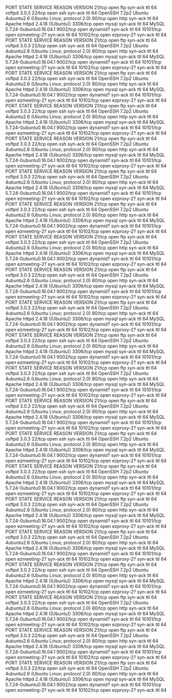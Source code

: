 PORT      STATE SERVICE      REASON         VERSION
21/tcp    open  ftp          syn-ack ttl 64 vsftpd 3.0.3
22/tcp    open  ssh          syn-ack ttl 64 OpenSSH 7.2p2 Ubuntu 4ubuntu2.6 (Ubuntu Linux; protocol 2.0)
80/tcp    open  http         syn-ack ttl 64 Apache httpd 2.4.18 ((Ubuntu))
3306/tcp  open  mysql        syn-ack ttl 64 MySQL 5.7.24-0ubuntu0.16.04.1
9002/tcp  open  dynamid?     syn-ack ttl 64
10101/tcp open  ezmeeting-2? syn-ack ttl 64
10102/tcp open  ezproxy-2?   syn-ack ttl 64
PORT      STATE SERVICE      REASON         VERSION
21/tcp    open  ftp          syn-ack ttl 64 vsftpd 3.0.3
22/tcp    open  ssh          syn-ack ttl 64 OpenSSH 7.2p2 Ubuntu 4ubuntu2.6 (Ubuntu Linux; protocol 2.0)
80/tcp    open  http         syn-ack ttl 64 Apache httpd 2.4.18 ((Ubuntu))
3306/tcp  open  mysql        syn-ack ttl 64 MySQL 5.7.24-0ubuntu0.16.04.1
9002/tcp  open  dynamid?     syn-ack ttl 64
10101/tcp open  ezmeeting-2? syn-ack ttl 64
10102/tcp open  ezproxy-2?   syn-ack ttl 64
PORT      STATE SERVICE      REASON         VERSION
21/tcp    open  ftp          syn-ack ttl 64 vsftpd 3.0.3
22/tcp    open  ssh          syn-ack ttl 64 OpenSSH 7.2p2 Ubuntu 4ubuntu2.6 (Ubuntu Linux; protocol 2.0)
80/tcp    open  http         syn-ack ttl 64 Apache httpd 2.4.18 ((Ubuntu))
3306/tcp  open  mysql        syn-ack ttl 64 MySQL 5.7.24-0ubuntu0.16.04.1
9002/tcp  open  dynamid?     syn-ack ttl 64
10101/tcp open  ezmeeting-2? syn-ack ttl 64
10102/tcp open  ezproxy-2?   syn-ack ttl 64
PORT      STATE SERVICE      REASON         VERSION
21/tcp    open  ftp          syn-ack ttl 64 vsftpd 3.0.3
22/tcp    open  ssh          syn-ack ttl 64 OpenSSH 7.2p2 Ubuntu 4ubuntu2.6 (Ubuntu Linux; protocol 2.0)
80/tcp    open  http         syn-ack ttl 64 Apache httpd 2.4.18 ((Ubuntu))
3306/tcp  open  mysql        syn-ack ttl 64 MySQL 5.7.24-0ubuntu0.16.04.1
9002/tcp  open  dynamid?     syn-ack ttl 64
10101/tcp open  ezmeeting-2? syn-ack ttl 64
10102/tcp open  ezproxy-2?   syn-ack ttl 64
PORT      STATE SERVICE      REASON         VERSION
21/tcp    open  ftp          syn-ack ttl 64 vsftpd 3.0.3
22/tcp    open  ssh          syn-ack ttl 64 OpenSSH 7.2p2 Ubuntu 4ubuntu2.6 (Ubuntu Linux; protocol 2.0)
80/tcp    open  http         syn-ack ttl 64 Apache httpd 2.4.18 ((Ubuntu))
3306/tcp  open  mysql        syn-ack ttl 64 MySQL 5.7.24-0ubuntu0.16.04.1
9002/tcp  open  dynamid?     syn-ack ttl 64
10101/tcp open  ezmeeting-2? syn-ack ttl 64
10102/tcp open  ezproxy-2?   syn-ack ttl 64
PORT      STATE SERVICE      REASON         VERSION
21/tcp    open  ftp          syn-ack ttl 64 vsftpd 3.0.3
22/tcp    open  ssh          syn-ack ttl 64 OpenSSH 7.2p2 Ubuntu 4ubuntu2.6 (Ubuntu Linux; protocol 2.0)
80/tcp    open  http         syn-ack ttl 64 Apache httpd 2.4.18 ((Ubuntu))
3306/tcp  open  mysql        syn-ack ttl 64 MySQL 5.7.24-0ubuntu0.16.04.1
9002/tcp  open  dynamid?     syn-ack ttl 64
10101/tcp open  ezmeeting-2? syn-ack ttl 64
10102/tcp open  ezproxy-2?   syn-ack ttl 64
PORT      STATE SERVICE      REASON         VERSION
21/tcp    open  ftp          syn-ack ttl 64 vsftpd 3.0.3
22/tcp    open  ssh          syn-ack ttl 64 OpenSSH 7.2p2 Ubuntu 4ubuntu2.6 (Ubuntu Linux; protocol 2.0)
80/tcp    open  http         syn-ack ttl 64 Apache httpd 2.4.18 ((Ubuntu))
3306/tcp  open  mysql        syn-ack ttl 64 MySQL 5.7.24-0ubuntu0.16.04.1
9002/tcp  open  dynamid?     syn-ack ttl 64
10101/tcp open  ezmeeting-2? syn-ack ttl 64
10102/tcp open  ezproxy-2?   syn-ack ttl 64
PORT      STATE SERVICE      REASON         VERSION
21/tcp    open  ftp          syn-ack ttl 64 vsftpd 3.0.3
22/tcp    open  ssh          syn-ack ttl 64 OpenSSH 7.2p2 Ubuntu 4ubuntu2.6 (Ubuntu Linux; protocol 2.0)
80/tcp    open  http         syn-ack ttl 64 Apache httpd 2.4.18 ((Ubuntu))
3306/tcp  open  mysql        syn-ack ttl 64 MySQL 5.7.24-0ubuntu0.16.04.1
9002/tcp  open  dynamid?     syn-ack ttl 64
10101/tcp open  ezmeeting-2? syn-ack ttl 64
10102/tcp open  ezproxy-2?   syn-ack ttl 64
PORT      STATE SERVICE      REASON         VERSION
21/tcp    open  ftp          syn-ack ttl 64 vsftpd 3.0.3
22/tcp    open  ssh          syn-ack ttl 64 OpenSSH 7.2p2 Ubuntu 4ubuntu2.6 (Ubuntu Linux; protocol 2.0)
80/tcp    open  http         syn-ack ttl 64 Apache httpd 2.4.18 ((Ubuntu))
3306/tcp  open  mysql        syn-ack ttl 64 MySQL 5.7.24-0ubuntu0.16.04.1
9002/tcp  open  dynamid?     syn-ack ttl 64
10101/tcp open  ezmeeting-2? syn-ack ttl 64
10102/tcp open  ezproxy-2?   syn-ack ttl 64
PORT      STATE SERVICE      REASON         VERSION
21/tcp    open  ftp          syn-ack ttl 64 vsftpd 3.0.3
22/tcp    open  ssh          syn-ack ttl 64 OpenSSH 7.2p2 Ubuntu 4ubuntu2.6 (Ubuntu Linux; protocol 2.0)
80/tcp    open  http         syn-ack ttl 64 Apache httpd 2.4.18 ((Ubuntu))
3306/tcp  open  mysql        syn-ack ttl 64 MySQL 5.7.24-0ubuntu0.16.04.1
9002/tcp  open  dynamid?     syn-ack ttl 64
10101/tcp open  ezmeeting-2? syn-ack ttl 64
10102/tcp open  ezproxy-2?   syn-ack ttl 64
PORT      STATE SERVICE      REASON         VERSION
21/tcp    open  ftp          syn-ack ttl 64 vsftpd 3.0.3
22/tcp    open  ssh          syn-ack ttl 64 OpenSSH 7.2p2 Ubuntu 4ubuntu2.6 (Ubuntu Linux; protocol 2.0)
80/tcp    open  http         syn-ack ttl 64 Apache httpd 2.4.18 ((Ubuntu))
3306/tcp  open  mysql        syn-ack ttl 64 MySQL 5.7.24-0ubuntu0.16.04.1
9002/tcp  open  dynamid?     syn-ack ttl 64
10101/tcp open  ezmeeting-2? syn-ack ttl 64
10102/tcp open  ezproxy-2?   syn-ack ttl 64
PORT      STATE SERVICE      REASON         VERSION
21/tcp    open  ftp          syn-ack ttl 64 vsftpd 3.0.3
22/tcp    open  ssh          syn-ack ttl 64 OpenSSH 7.2p2 Ubuntu 4ubuntu2.6 (Ubuntu Linux; protocol 2.0)
80/tcp    open  http         syn-ack ttl 64 Apache httpd 2.4.18 ((Ubuntu))
3306/tcp  open  mysql        syn-ack ttl 64 MySQL 5.7.24-0ubuntu0.16.04.1
9002/tcp  open  dynamid?     syn-ack ttl 64
10101/tcp open  ezmeeting-2? syn-ack ttl 64
10102/tcp open  ezproxy-2?   syn-ack ttl 64
PORT      STATE SERVICE      REASON         VERSION
21/tcp    open  ftp          syn-ack ttl 64 vsftpd 3.0.3
22/tcp    open  ssh          syn-ack ttl 64 OpenSSH 7.2p2 Ubuntu 4ubuntu2.6 (Ubuntu Linux; protocol 2.0)
80/tcp    open  http         syn-ack ttl 64 Apache httpd 2.4.18 ((Ubuntu))
3306/tcp  open  mysql        syn-ack ttl 64 MySQL 5.7.24-0ubuntu0.16.04.1
9002/tcp  open  dynamid?     syn-ack ttl 64
10101/tcp open  ezmeeting-2? syn-ack ttl 64
10102/tcp open  ezproxy-2?   syn-ack ttl 64
PORT      STATE SERVICE      REASON         VERSION
21/tcp    open  ftp          syn-ack ttl 64 vsftpd 3.0.3
22/tcp    open  ssh          syn-ack ttl 64 OpenSSH 7.2p2 Ubuntu 4ubuntu2.6 (Ubuntu Linux; protocol 2.0)
80/tcp    open  http         syn-ack ttl 64 Apache httpd 2.4.18 ((Ubuntu))
3306/tcp  open  mysql        syn-ack ttl 64 MySQL 5.7.24-0ubuntu0.16.04.1
9002/tcp  open  dynamid?     syn-ack ttl 64
10101/tcp open  ezmeeting-2? syn-ack ttl 64
10102/tcp open  ezproxy-2?   syn-ack ttl 64
PORT      STATE SERVICE      REASON         VERSION
21/tcp    open  ftp          syn-ack ttl 64 vsftpd 3.0.3
22/tcp    open  ssh          syn-ack ttl 64 OpenSSH 7.2p2 Ubuntu 4ubuntu2.6 (Ubuntu Linux; protocol 2.0)
80/tcp    open  http         syn-ack ttl 64 Apache httpd 2.4.18 ((Ubuntu))
3306/tcp  open  mysql        syn-ack ttl 64 MySQL 5.7.24-0ubuntu0.16.04.1
9002/tcp  open  dynamid?     syn-ack ttl 64
10101/tcp open  ezmeeting-2? syn-ack ttl 64
10102/tcp open  ezproxy-2?   syn-ack ttl 64
PORT      STATE SERVICE      REASON         VERSION
21/tcp    open  ftp          syn-ack ttl 64 vsftpd 3.0.3
22/tcp    open  ssh          syn-ack ttl 64 OpenSSH 7.2p2 Ubuntu 4ubuntu2.6 (Ubuntu Linux; protocol 2.0)
80/tcp    open  http         syn-ack ttl 64 Apache httpd 2.4.18 ((Ubuntu))
3306/tcp  open  mysql        syn-ack ttl 64 MySQL 5.7.24-0ubuntu0.16.04.1
9002/tcp  open  dynamid?     syn-ack ttl 64
10101/tcp open  ezmeeting-2? syn-ack ttl 64
10102/tcp open  ezproxy-2?   syn-ack ttl 64
PORT      STATE SERVICE      REASON         VERSION
21/tcp    open  ftp          syn-ack ttl 64 vsftpd 3.0.3
22/tcp    open  ssh          syn-ack ttl 64 OpenSSH 7.2p2 Ubuntu 4ubuntu2.6 (Ubuntu Linux; protocol 2.0)
80/tcp    open  http         syn-ack ttl 64 Apache httpd 2.4.18 ((Ubuntu))
3306/tcp  open  mysql        syn-ack ttl 64 MySQL 5.7.24-0ubuntu0.16.04.1
9002/tcp  open  dynamid?     syn-ack ttl 64
10101/tcp open  ezmeeting-2? syn-ack ttl 64
10102/tcp open  ezproxy-2?   syn-ack ttl 64
PORT      STATE SERVICE      REASON         VERSION
21/tcp    open  ftp          syn-ack ttl 64 vsftpd 3.0.3
22/tcp    open  ssh          syn-ack ttl 64 OpenSSH 7.2p2 Ubuntu 4ubuntu2.6 (Ubuntu Linux; protocol 2.0)
80/tcp    open  http         syn-ack ttl 64 Apache httpd 2.4.18 ((Ubuntu))
3306/tcp  open  mysql        syn-ack ttl 64 MySQL 5.7.24-0ubuntu0.16.04.1
9002/tcp  open  dynamid?     syn-ack ttl 64
10101/tcp open  ezmeeting-2? syn-ack ttl 64
10102/tcp open  ezproxy-2?   syn-ack ttl 64
PORT      STATE SERVICE      REASON         VERSION
21/tcp    open  ftp          syn-ack ttl 64 vsftpd 3.0.3
22/tcp    open  ssh          syn-ack ttl 64 OpenSSH 7.2p2 Ubuntu 4ubuntu2.6 (Ubuntu Linux; protocol 2.0)
80/tcp    open  http         syn-ack ttl 64 Apache httpd 2.4.18 ((Ubuntu))
3306/tcp  open  mysql        syn-ack ttl 64 MySQL 5.7.24-0ubuntu0.16.04.1
9002/tcp  open  dynamid?     syn-ack ttl 64
10101/tcp open  ezmeeting-2? syn-ack ttl 64
10102/tcp open  ezproxy-2?   syn-ack ttl 64
PORT      STATE SERVICE      REASON         VERSION
21/tcp    open  ftp          syn-ack ttl 64 vsftpd 3.0.3
22/tcp    open  ssh          syn-ack ttl 64 OpenSSH 7.2p2 Ubuntu 4ubuntu2.6 (Ubuntu Linux; protocol 2.0)
80/tcp    open  http         syn-ack ttl 64 Apache httpd 2.4.18 ((Ubuntu))
3306/tcp  open  mysql        syn-ack ttl 64 MySQL 5.7.24-0ubuntu0.16.04.1
9002/tcp  open  dynamid?     syn-ack ttl 64
10101/tcp open  ezmeeting-2? syn-ack ttl 64
10102/tcp open  ezproxy-2?   syn-ack ttl 64
PORT      STATE SERVICE      REASON         VERSION
21/tcp    open  ftp          syn-ack ttl 64 vsftpd 3.0.3
22/tcp    open  ssh          syn-ack ttl 64 OpenSSH 7.2p2 Ubuntu 4ubuntu2.6 (Ubuntu Linux; protocol 2.0)
80/tcp    open  http         syn-ack ttl 64 Apache httpd 2.4.18 ((Ubuntu))
3306/tcp  open  mysql        syn-ack ttl 64 MySQL 5.7.24-0ubuntu0.16.04.1
9002/tcp  open  dynamid?     syn-ack ttl 64
10101/tcp open  ezmeeting-2? syn-ack ttl 64
10102/tcp open  ezproxy-2?   syn-ack ttl 64

